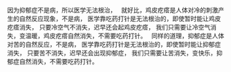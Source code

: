 因为抑郁症不是病，所以医学无法根治，
&nbsp;
就好比，鸡皮疙瘩是人体对冷的刺激产生的自然反应现象，不是病，
医学靠吃药打针是无法根治的，即使暂时能让鸡皮疙瘩消失，
只要冷空气不消失，迟早还会起鸡皮疙瘩，
我们只需要让冷空气消失，变温暖，鸡皮疙瘩自然消失，不需要吃药打针。
&nbsp;
同样的道理，抑郁症是人体对苦的自然反应，不是病，
医学靠吃药打针是无法根治的，即使暂时能让抑郁症消失，
只要苦不消失，迟早还会出现抑郁症，
我们只需要让苦消失，变快乐，抑郁症自然消失，不需要吃药打针。

